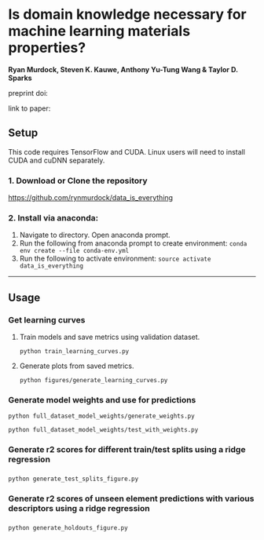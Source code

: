 


# Is domain knowledge necessary for machine learning materials properties?

**Ryan Murdock, Steven K. Kauwe, Anthony Yu-Tung Wang & Taylor D. Sparks**

preprint doi: 

link to paper: 

## Setup
This code requires TensorFlow and CUDA. Linux users will need to install CUDA and cuDNN separately.
### 1. Download or Clone the repository
https://github.com/rynmurdock/data_is_everything

### 2. Install via anaconda:
1. Navigate to directory. Open anaconda prompt.
1. Run the following from anaconda prompt to create environment:
`conda env create --file conda-env.yml`
1. Run the following to activate environment:
`source activate data_is_everything`


--------
## Usage
### Get learning curves
1. Train models and save metrics using validation dataset.

    `python train_learning_curves.py`

2. Generate plots from saved metrics.

    `python figures/generate_learning_curves.py`

### Generate model weights and use for predictions


`python full_dataset_model_weights/generate_weights.py`

`python full_dataset_model_weights/test_with_weights.py`

### Generate r2 scores for different train/test splits using a ridge regression
###
 `python generate_test_splits_figure.py`

### Generate r2 scores of unseen element predictions with various descriptors using a ridge regression
###
 `python generate_holdouts_figure.py`
